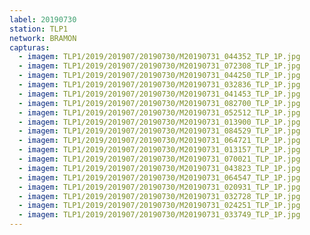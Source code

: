 ```yaml
---
label: 20190730
station: TLP1
network: BRAMON
capturas:
  - imagem: TLP1/2019/201907/20190730/M20190731_044352_TLP_1P.jpg
  - imagem: TLP1/2019/201907/20190730/M20190731_072308_TLP_1P.jpg
  - imagem: TLP1/2019/201907/20190730/M20190731_044250_TLP_1P.jpg
  - imagem: TLP1/2019/201907/20190730/M20190731_032836_TLP_1P.jpg
  - imagem: TLP1/2019/201907/20190730/M20190731_041453_TLP_1P.jpg
  - imagem: TLP1/2019/201907/20190730/M20190731_082700_TLP_1P.jpg
  - imagem: TLP1/2019/201907/20190730/M20190731_052512_TLP_1P.jpg
  - imagem: TLP1/2019/201907/20190730/M20190731_013900_TLP_1P.jpg
  - imagem: TLP1/2019/201907/20190730/M20190731_084529_TLP_1P.jpg
  - imagem: TLP1/2019/201907/20190730/M20190731_064721_TLP_1P.jpg
  - imagem: TLP1/2019/201907/20190730/M20190731_013157_TLP_1P.jpg
  - imagem: TLP1/2019/201907/20190730/M20190731_070021_TLP_1P.jpg
  - imagem: TLP1/2019/201907/20190730/M20190731_043823_TLP_1P.jpg
  - imagem: TLP1/2019/201907/20190730/M20190731_064547_TLP_1P.jpg
  - imagem: TLP1/2019/201907/20190730/M20190731_020931_TLP_1P.jpg
  - imagem: TLP1/2019/201907/20190730/M20190731_032728_TLP_1P.jpg
  - imagem: TLP1/2019/201907/20190730/M20190731_024251_TLP_1P.jpg
  - imagem: TLP1/2019/201907/20190730/M20190731_033749_TLP_1P.jpg
---
```

